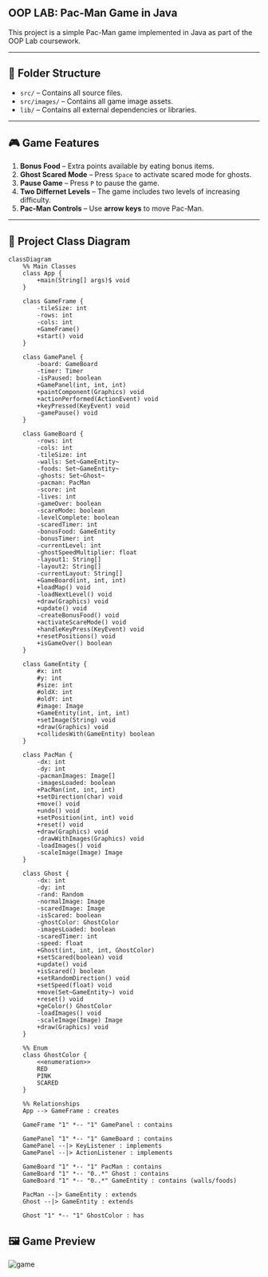 ## OOP LAB: Pac-Man Game in Java

This project is a simple Pac-Man game implemented in Java as part of the OOP Lab coursework.

---

## 📁 Folder Structure

- `src/` – Contains all source files.
- `src/images/` – Contains all game image assets.
- `lib/` – Contains all external dependencies or libraries.

---

## 🎮 Game Features

1. **Bonus Food** – Extra points available by eating bonus items.
2. **Ghost Scared Mode** – Press `Space` to activate scared mode for ghosts.
3. **Pause Game** – Press `P` to pause the game.
4. **Two Differnet Levels** – The game includes two levels of increasing difficulty.
5. **Pac-Man Controls** – Use **arrow keys** to move Pac-Man.

---

## 🧩 Project Class Diagram




```mermaid
classDiagram
    %% Main Classes
    class App {
        +main(String[] args)$ void
    }
    
    class GameFrame {
        -tileSize: int
        -rows: int
        -cols: int
        +GameFrame()
        +start() void
    }
    
    class GamePanel {
        -board: GameBoard
        -timer: Timer
        -isPaused: boolean
        +GamePanel(int, int, int)
        +paintComponent(Graphics) void
        +actionPerformed(ActionEvent) void
        +keyPressed(KeyEvent) void
        -gamePause() void
    }
    
    class GameBoard {
        -rows: int
        -cols: int
        -tileSize: int
        -walls: Set~GameEntity~
        -foods: Set~GameEntity~
        -ghosts: Set~Ghost~
        -pacman: PacMan
        -score: int
        -lives: int
        -gameOver: boolean
        -scareMode: boolean
        -levelComplete: boolean
        -scaredTimer: int
        -bonusFood: GameEntity
        -bonusTimer: int
        -currentLevel: int
        -ghostSpeedMultiplier: float
        -layout1: String[]
        -layout2: String[]
        -currentLayout: String[]
        +GameBoard(int, int, int)
        +loadMap() void
        -loadNextLevel() void
        +draw(Graphics) void
        +update() void
        -createBonusFood() void
        +activateScareMode() void
        +handleKeyPress(KeyEvent) void
        +resetPositions() void
        +isGameOver() boolean
    }
    
    class GameEntity {
        #x: int
        #y: int
        #size: int
        #oldX: int
        #oldY: int
        #image: Image
        +GameEntity(int, int, int)
        +setImage(String) void
        +draw(Graphics) void
        +collidesWith(GameEntity) boolean
    }
    
    class PacMan {
        -dx: int
        -dy: int
        -pacmanImages: Image[]
        -imagesLoaded: boolean
        +PacMan(int, int, int)
        +setDirection(char) void
        +move() void
        +undo() void
        +setPosition(int, int) void
        +reset() void
        +draw(Graphics) void
        -drawWithImages(Graphics) void
        -loadImages() void
        -scaleImage(Image) Image
    }
    
    class Ghost {
        -dx: int
        -dy: int
        -rand: Random
        -normalImage: Image
        -scaredImage: Image
        -isScared: boolean
        -ghostColor: GhostColor
        -imagesLoaded: boolean
        -scaredTimer: int
        -speed: float
        +Ghost(int, int, int, GhostColor)
        +setScared(boolean) void
        +update() void
        +isScared() boolean
        +setRandomDirection() void
        +setSpeed(float) void
        +move(Set~GameEntity~) void
        +reset() void
        +geColor() GhostColor
        -loadImages() void
        -scaleImage(Image) Image
        +draw(Graphics) void
    }
    
    %% Enum
    class GhostColor {
        <<enumeration>>
        RED
        PINK
        SCARED
    }
    
    %% Relationships
    App --> GameFrame : creates
    
    GameFrame "1" *-- "1" GamePanel : contains
    
    GamePanel "1" *-- "1" GameBoard : contains
    GamePanel --|> KeyListener : implements
    GamePanel --|> ActionListener : implements
    
    GameBoard "1" *-- "1" PacMan : contains
    GameBoard "1" *-- "0..*" Ghost : contains
    GameBoard "1" *-- "0..*" GameEntity : contains (walls/foods)
    
    PacMan --|> GameEntity : extends
    Ghost --|> GameEntity : extends
    
    Ghost "1" *-- "1" GhostColor : has
```





## 🖼️ Game Preview


![game](https://github.com/user-attachments/assets/a7b91f07-8f60-4725-a8d3-b2e9dcaab1f0)


